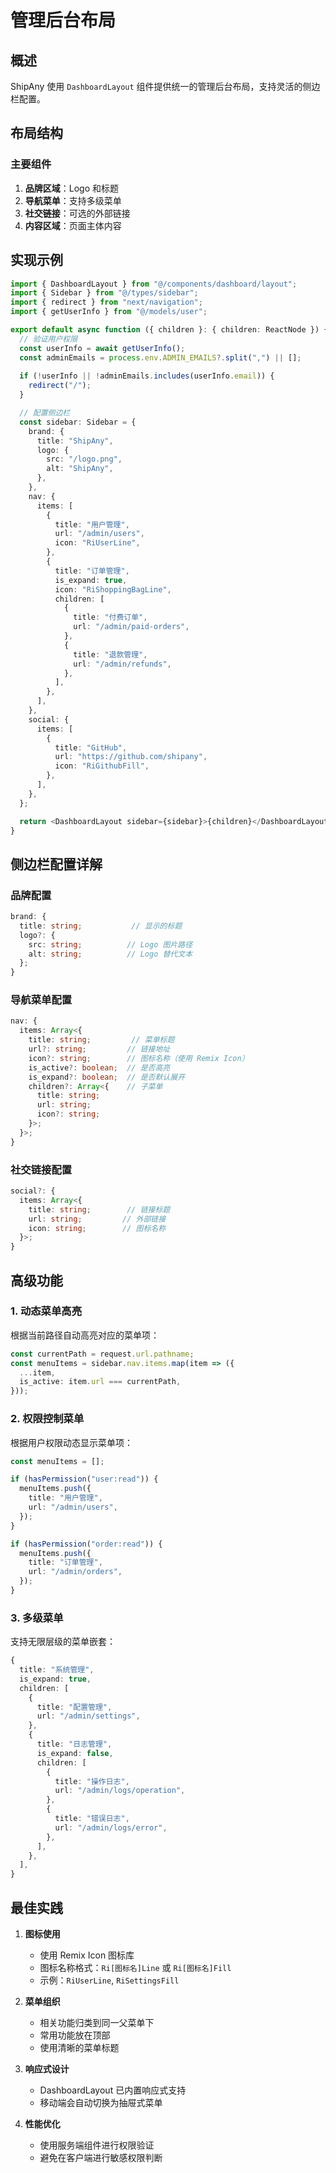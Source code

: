 # 管理后台布局

## 概述

ShipAny 使用 `DashboardLayout` 组件提供统一的管理后台布局，支持灵活的侧边栏配置。

## 布局结构

### 主要组件
1. **品牌区域**：Logo 和标题
2. **导航菜单**：支持多级菜单
3. **社交链接**：可选的外部链接
4. **内容区域**：页面主体内容

## 实现示例

```typescript
import { DashboardLayout } from "@/components/dashboard/layout";
import { Sidebar } from "@/types/sidebar";
import { redirect } from "next/navigation";
import { getUserInfo } from "@/models/user";

export default async function ({ children }: { children: ReactNode }) {
  // 验证用户权限
  const userInfo = await getUserInfo();
  const adminEmails = process.env.ADMIN_EMAILS?.split(",") || [];
  
  if (!userInfo || !adminEmails.includes(userInfo.email)) {
    redirect("/");
  }

  // 配置侧边栏
  const sidebar: Sidebar = {
    brand: {
      title: "ShipAny",
      logo: {
        src: "/logo.png",
        alt: "ShipAny",
      },
    },
    nav: {
      items: [
        {
          title: "用户管理",
          url: "/admin/users",
          icon: "RiUserLine",
        },
        {
          title: "订单管理",
          is_expand: true,
          icon: "RiShoppingBagLine",
          children: [
            {
              title: "付费订单",
              url: "/admin/paid-orders",
            },
            {
              title: "退款管理",
              url: "/admin/refunds",
            },
          ],
        },
      ],
    },
    social: {
      items: [
        {
          title: "GitHub",
          url: "https://github.com/shipany",
          icon: "RiGithubFill",
        },
      ],
    },
  };

  return <DashboardLayout sidebar={sidebar}>{children}</DashboardLayout>;
}
```

## 侧边栏配置详解

### 品牌配置
```typescript
brand: {
  title: string;           // 显示的标题
  logo?: {
    src: string;          // Logo 图片路径
    alt: string;          // Logo 替代文本
  };
}
```

### 导航菜单配置
```typescript
nav: {
  items: Array<{
    title: string;         // 菜单标题
    url?: string;         // 链接地址
    icon?: string;        // 图标名称（使用 Remix Icon）
    is_active?: boolean;  // 是否高亮
    is_expand?: boolean;  // 是否默认展开
    children?: Array<{    // 子菜单
      title: string;
      url: string;
      icon?: string;
    }>;
  }>;
}
```

### 社交链接配置
```typescript
social?: {
  items: Array<{
    title: string;        // 链接标题
    url: string;         // 外部链接
    icon: string;        // 图标名称
  }>;
}
```

## 高级功能

### 1. 动态菜单高亮
根据当前路径自动高亮对应的菜单项：

```typescript
const currentPath = request.url.pathname;
const menuItems = sidebar.nav.items.map(item => ({
  ...item,
  is_active: item.url === currentPath,
}));
```

### 2. 权限控制菜单
根据用户权限动态显示菜单项：

```typescript
const menuItems = [];

if (hasPermission("user:read")) {
  menuItems.push({
    title: "用户管理",
    url: "/admin/users",
  });
}

if (hasPermission("order:read")) {
  menuItems.push({
    title: "订单管理",
    url: "/admin/orders",
  });
}
```

### 3. 多级菜单
支持无限层级的菜单嵌套：

```typescript
{
  title: "系统管理",
  is_expand: true,
  children: [
    {
      title: "配置管理",
      url: "/admin/settings",
    },
    {
      title: "日志管理",
      is_expand: false,
      children: [
        {
          title: "操作日志",
          url: "/admin/logs/operation",
        },
        {
          title: "错误日志",
          url: "/admin/logs/error",
        },
      ],
    },
  ],
}
```

## 最佳实践

1. **图标使用**
   - 使用 Remix Icon 图标库
   - 图标名称格式：`Ri[图标名]Line` 或 `Ri[图标名]Fill`
   - 示例：`RiUserLine`, `RiSettingsFill`

2. **菜单组织**
   - 相关功能归类到同一父菜单下
   - 常用功能放在顶部
   - 使用清晰的菜单标题

3. **响应式设计**
   - DashboardLayout 已内置响应式支持
   - 移动端会自动切换为抽屉式菜单

4. **性能优化**
   - 使用服务端组件进行权限验证
   - 避免在客户端进行敏感权限判断